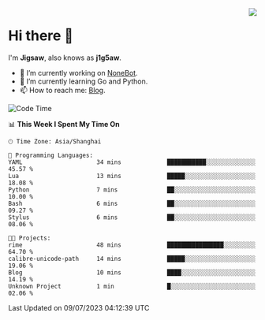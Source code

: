 <a href="#">
  <img align="right" src="https://github-readme-stats.vercel.app/api?username=j1g5awi&count_private=true&show_icons=true&title_color=80070B&text_color=B3B3B3&bg_color=212121&icon_color=80070B" />
</a>

# Hi there 👋

I'm **Jigsaw**, also knows as **j1g5aw**.

- 🔭 I’m currently working on [NoneBot](https://github.com/nonebot).
- 🌱 I’m currently learning Go and Python.
- 📫 How to reach me: [Blog](https://blog.maddestroyer.xyz/).

<!--START_SECTION:waka-->
![Code Time](http://img.shields.io/badge/Code%20Time-1%2C143%20hrs%2057%20mins-blue)

📊 **This Week I Spent My Time On** 

```text
🕑︎ Time Zone: Asia/Shanghai

💬 Programming Languages: 
YAML                     34 mins             ███████████░░░░░░░░░░░░░░   45.57 % 
Lua                      13 mins             █████░░░░░░░░░░░░░░░░░░░░   18.08 % 
Python                   7 mins              ██░░░░░░░░░░░░░░░░░░░░░░░   10.00 % 
Bash                     6 mins              ██░░░░░░░░░░░░░░░░░░░░░░░   09.27 % 
Stylus                   6 mins              ██░░░░░░░░░░░░░░░░░░░░░░░   08.06 % 

🐱‍💻 Projects: 
rime                     48 mins             ████████████████░░░░░░░░░   64.70 % 
calibre-unicode-path     14 mins             █████░░░░░░░░░░░░░░░░░░░░   19.06 % 
Blog                     10 mins             ████░░░░░░░░░░░░░░░░░░░░░   14.19 % 
Unknown Project          1 min               █░░░░░░░░░░░░░░░░░░░░░░░░   02.06 % 
```


 Last Updated on 09/07/2023 04:12:39 UTC
<!--END_SECTION:waka-->
